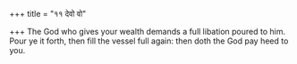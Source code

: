 +++
title = "११ देवो वो"

+++
The God who gives your wealth demands a full libation poured to him.  
     Pour ye it forth, then fill the vessel full again: then doth the God pay heed to you.